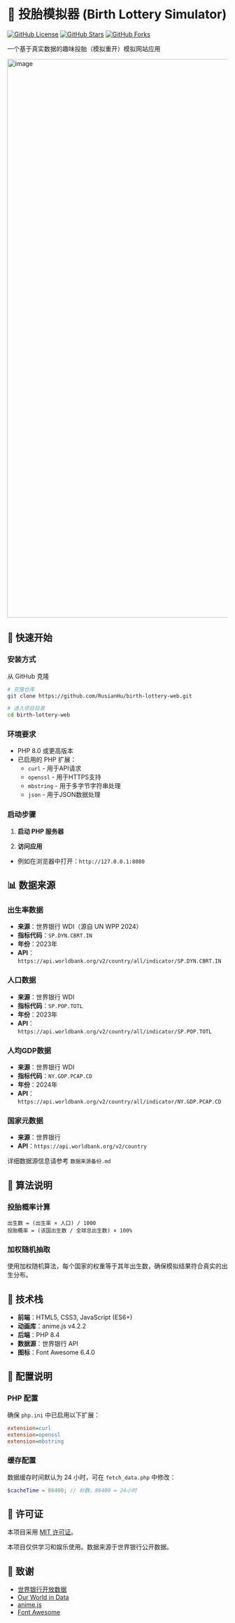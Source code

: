 # 🎲 投胎模拟器 (Birth Lottery Simulator)

[![GitHub License](https://img.shields.io/github/license/RusianHu/birth-lottery-web)](LICENSE)
[![GitHub Stars](https://img.shields.io/github/stars/RusianHu/birth-lottery-web?style=social)](https://github.com/RusianHu/birth-lottery-web/stargazers)
[![GitHub Forks](https://img.shields.io/github/forks/RusianHu/birth-lottery-web?style=social)](https://github.com/RusianHu/birth-lottery-web/network/members)

一个基于真实数据的趣味投胎（模拟重开）模拟网站应用

<img width="1189" height="1275" alt="image" src="https://github.com/user-attachments/assets/63a3d48b-3d1b-47a6-910c-f574f299e3bf" />

## 🚀 快速开始

### 安装方式

从 GitHub 克隆

```bash
# 克隆仓库
git clone https://github.com/RusianHu/birth-lottery-web.git

# 进入项目目录
cd birth-lottery-web
```

### 环境要求

- PHP 8.0 或更高版本
- 已启用的 PHP 扩展：
  - `curl` - 用于API请求
  - `openssl` - 用于HTTPS支持
  - `mbstring` - 用于多字节字符串处理
  - `json` - 用于JSON数据处理

### 启动步骤

1. **启动 PHP 服务器**

2. **访问应用**

- 例如在浏览器中打开：`http://127.0.0.1:8080`


## 📊 数据来源

### 出生率数据
- **来源**：世界银行 WDI（源自 UN WPP 2024）
- **指标代码**：`SP.DYN.CBRT.IN`
- **年份**：2023年
- **API**：`https://api.worldbank.org/v2/country/all/indicator/SP.DYN.CBRT.IN`

### 人口数据
- **来源**：世界银行 WDI
- **指标代码**：`SP.POP.TOTL`
- **年份**：2023年
- **API**：`https://api.worldbank.org/v2/country/all/indicator/SP.POP.TOTL`

### 人均GDP数据
- **来源**：世界银行 WDI
- **指标代码**：`NY.GDP.PCAP.CD`
- **年份**：2024年
- **API**：`https://api.worldbank.org/v2/country/all/indicator/NY.GDP.PCAP.CD`

### 国家元数据
- **来源**：世界银行
- **API**：`https://api.worldbank.org/v2/country`

详细数据源信息请参考 `数据来源备份.md`

## 🧮 算法说明

### 投胎概率计算

```
出生数 = (出生率 × 人口) / 1000
投胎概率 = (该国出生数 / 全球总出生数) × 100%
```

### 加权随机抽取

使用加权随机算法，每个国家的权重等于其年出生数，确保模拟结果符合真实的出生分布。

## 🎨 技术栈

- **前端**：HTML5, CSS3, JavaScript (ES6+)
- **动画库**：anime.js v4.2.2
- **后端**：PHP 8.4
- **数据源**：世界银行 API
- **图标**：Font Awesome 6.4.0

## 🔧 配置说明

### PHP 配置

确保 `php.ini` 中已启用以下扩展：

```ini
extension=curl
extension=openssl
extension=mbstring
```

### 缓存配置

数据缓存时间默认为 24 小时，可在 `fetch_data.php` 中修改：

```php
$cacheTime = 86400; // 秒数，86400 = 24小时
```

## 📄 许可证

本项目采用 [MIT 许可证](LICENSE)。

本项目仅供学习和娱乐使用。数据来源于世界银行公开数据。

## 🙏 致谢

- [世界银行开放数据](https://data.worldbank.org)
- [Our World in Data](https://ourworldindata.org)
- [anime.js](https://animejs.com)
- [Font Awesome](https://fontawesome.com)
